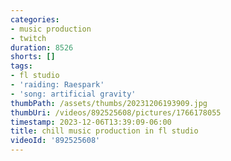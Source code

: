 ```yaml
---
categories:
- music production
- twitch
duration: 8526
shorts: []
tags:
- fl studio
- 'raiding: Raespark'
- 'song: artificial gravity'
thumbPath: /assets/thumbs/20231206193909.jpg
thumbUri: /videos/892525608/pictures/1766178055
timestamp: 2023-12-06T13:39:09-06:00
title: chill music production in fl studio
videoId: '892525608'
---
```

